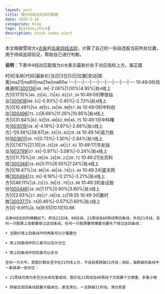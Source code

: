```yaml
---
layout: post
title: 股价四线法则实时数据
date: 2020-5-10
categories: blog
tags: [python,stock]
description: stock index alert
---
```



本文根据雪球大v[古泉](https://xueqiu.com/u/7148646888)的[古泉四线法则](https://xueqiu.com/7148646888/130498192)，计算了自己的一些自选股当前所处位置，用于持续追踪验证，帮助自己进行判断。

**说明**：下表中4线对应取值为`红色`表示最新价处于对应指标上方，属正面

时间|名称|代码|最新价|当日|3日|5日|位置|变动|距离|ma21|ma60|ma21w|ma60w
---|---|---|---|---|---|---|---|---
10:49:06|信维通信|[300136](https://xueqiu.com/S/SZ300136)|`48.99`|-2.06%|1.00%|4.95%|处`4`线上方|0|17.15%|`46.15`|`41.75`|`43.01`|`37.34`
10:49:09|寒锐钴业|[300618](https://xueqiu.com/S/SZ300618)|`60.51`|-0.93%|-2.45%|-2.73%|处`4`线上方|0|10.48%|`54.49`|`51.16`|`56.08`|`57.86`
10:49:09|中科创达|[300496](https://xueqiu.com/S/SZ300496)|`75.12`|8.68%|11.26%|10.85%|处`4`线上方|0|31.84%|`62.92`|`59.48`|`62.09`|`46.75`
10:49:13|中科曙光|[603019](https://xueqiu.com/S/SH603019)|`38.0`|-4.19%|-3.97%|-2.66%|处`3`线上方|-1|9.56%|38.67|`36.34`|`35.82`|`29.36`
10:49:14|诺力股份|[603611](https://xueqiu.com/S/SH603611)|`20.75`|0.73%|-1.30%|-2.84%|处`3`线上方|0|7.67%|21.10|`19.25`|`19.44`|`17.61`
10:49:17|华友钴业|[603799](https://xueqiu.com/S/SH603799)|`37.95`|-0.97%|-3.08%|-0.24%|处`4`线上方|0|11.75%|`35.30`|`34.14`|`36.21`|`30.72`
10:49:21|长亮科技|[300348](https://xueqiu.com/S/SZ300348)|`18.65`|0.11%|6.55%|7.24%|处`4`线上方|0|18.47%|`16.86`|`16.46`|`16.74`|`13.44`
10:49:24|盛天网络|[300494](https://xueqiu.com/S/SZ300494)|`22.95`|-9.18%|-0.21%|-3.21%|处`4`线上方|0|46.11%|`18.23`|`15.50`|`15.79`|`13.90`
10:49:26|金证股份|[600446](https://xueqiu.com/S/SH600446)|`18.95`|1.17%|0.90%|3.80%|处`3`线上方|0|3.93%|`17.89`|`17.38`|`18.22`|19.55
10:49:30|赢时胜|[300377](https://xueqiu.com/S/SZ300377)|`8.74`|0.46%|-0.57%|1.60%|处`1`线上方|0|-9.91%|`8.58`|9.55|10.10|10.86

```
古泉4线法则的精髓如下。抓住21日线、60日线、21周线及60周线等四条线，外加21月线，任何一只股票上涨都要穿过这四条线，任何一只股票要想爆雷也要先下穿过这四条线：

+ 当股价爬上四条线中的两条可以少量建仓

+ 爬上四条线中的三条可以加大仓位

+ 爬上四条线中的四条可以全仓

任何一只大牛，其股价都会坚守在21月线上方，不会轻易跌破21月线；相反，每跌破四条线中一条就减一些仓位：

+ 21周线可做为多空分水岭及警戒线，股价在21周线及60周线下方就要十分慎重，多看少做

+ 跌破全部四条线就要大幅减仓，甚至清仓，一旦跌破21月线，清仓观望
```